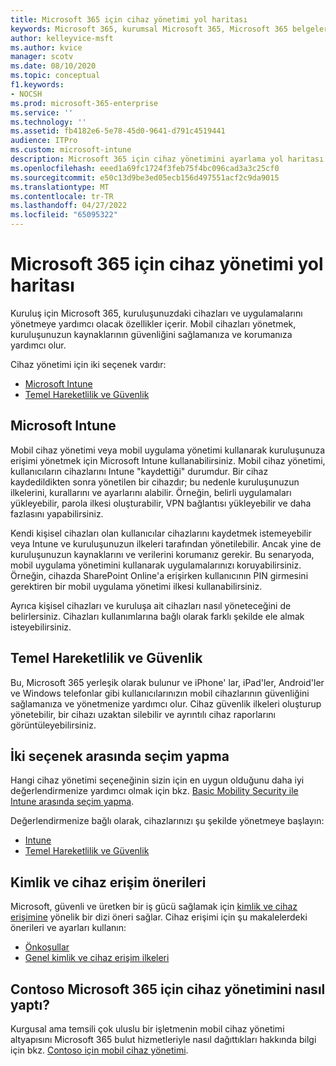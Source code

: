 ```yaml
---
title: Microsoft 365 için cihaz yönetimi yol haritası
keywords: Microsoft 365, kurumsal Microsoft 365, Microsoft 365 belgeleri, mobil cihaz yönetimi Intune
author: kelleyvice-msft
ms.author: kvice
manager: scotv
ms.date: 08/10/2020
ms.topic: conceptual
f1.keywords:
- NOCSH
ms.prod: microsoft-365-enterprise
ms.service: ''
ms.technology: ''
ms.assetid: fb4182e6-5e78-45d0-9641-d791c4519441
audience: ITPro
ms.custom: microsoft-intune
description: Microsoft 365 için cihaz yönetimini ayarlama yol haritası.
ms.openlocfilehash: eeed1a69fc1724f3feb75f4bc096cad3a3c25cf0
ms.sourcegitcommit: e50c13d9be3ed05ecb156d497551acf2c9da9015
ms.translationtype: MT
ms.contentlocale: tr-TR
ms.lasthandoff: 04/27/2022
ms.locfileid: "65095322"
---
```

# <a name="device-management-roadmap-for-microsoft-365"></a>Microsoft 365 için cihaz yönetimi yol haritası

Kuruluş için Microsoft 365, kuruluşunuzdaki cihazları ve uygulamalarını yönetmeye yardımcı olacak özellikler içerir. Mobil cihazları yönetmek, kuruluşunuzun kaynaklarının güvenliğini sağlamanıza ve korumanıza yardımcı olur.

Cihaz yönetimi için iki seçenek vardır:

- [Microsoft Intune](#microsoft-intune)
- [Temel Hareketlilik ve Güvenlik](#basic-mobility-and-security)

## <a name="microsoft-intune"></a>Microsoft Intune

Mobil cihaz yönetimi veya mobil uygulama yönetimi kullanarak kuruluşunuza erişimi yönetmek için Microsoft Intune kullanabilirsiniz. Mobil cihaz yönetimi, kullanıcıların cihazlarını Intune "kaydettiği" durumdur. Bir cihaz kaydedildikten sonra yönetilen bir cihazdır; bu nedenle kuruluşunuzun ilkelerini, kurallarını ve ayarlarını alabilir. Örneğin, belirli uygulamaları yükleyebilir, parola ilkesi oluşturabilir, VPN bağlantısı yükleyebilir ve daha fazlasını yapabilirsiniz.

Kendi kişisel cihazları olan kullanıcılar cihazlarını kaydetmek istemeyebilir veya Intune ve kuruluşunuzun ilkeleri tarafından yönetilebilir. Ancak yine de kuruluşunuzun kaynaklarını ve verilerini korumanız gerekir. Bu senaryoda, mobil uygulama yönetimini kullanarak uygulamalarınızı koruyabilirsiniz. Örneğin, cihazda SharePoint Online'a erişirken kullanıcının PIN girmesini gerektiren bir mobil uygulama yönetimi ilkesi kullanabilirsiniz.

Ayrıca kişisel cihazları ve kuruluşa ait cihazları nasıl yöneteceğini de belirlersiniz. Cihazları kullanımlarına bağlı olarak farklı şekilde ele almak isteyebilirsiniz.

## <a name="basic-mobility-and-security"></a>Temel Hareketlilik ve Güvenlik

Bu, Microsoft 365 yerleşik olarak bulunur ve iPhone' lar, iPad'ler, Android'ler ve Windows telefonlar gibi kullanıcılarınızın mobil cihazlarının güvenliğini sağlamanıza ve yönetmenize yardımcı olur. Cihaz güvenlik ilkeleri oluşturup yönetebilir, bir cihazı uzaktan silebilir ve ayrıntılı cihaz raporlarını görüntüleyebilirsiniz.

## <a name="choose-between-the-two-options"></a>İki seçenek arasında seçim yapma

Hangi cihaz yönetimi seçeneğinin sizin için en uygun olduğunu daha iyi değerlendirmenize yardımcı olmak için bkz. [Basic Mobility Security ile Intune arasında seçim yapma](/office365/securitycompliance/choose-between-mdm-and-intune).

Değerlendirmenize bağlı olarak, cihazlarınızı şu şekilde yönetmeye başlayın:

- [Intune](/microsoft-365/solutions/manage-devices-with-intune-overview)
- [Temel Hareketlilik ve Güvenlik](https://support.microsoft.com/office/set-up-basic-mobility-and-security-dd892318-bc44-4eb1-af00-9db5430be3cd)
 
## <a name="identity-and-device-access-recommendations"></a>Kimlik ve cihaz erişim önerileri

Microsoft, güvenli ve üretken bir iş gücü sağlamak için [kimlik ve cihaz erişimine](../security/office-365-security/microsoft-365-policies-configurations.md) yönelik bir dizi öneri sağlar. Cihaz erişimi için şu makalelerdeki önerileri ve ayarları kullanın:

- [Önkoşullar](../security/office-365-security/identity-access-prerequisites.md)
- [Genel kimlik ve cihaz erişim ilkeleri](../security/office-365-security/identity-access-policies.md)

## <a name="how-contoso-did-device-management-for-microsoft-365"></a>Contoso Microsoft 365 için cihaz yönetimini nasıl yaptı?

Kurgusal ama temsili çok uluslu bir işletmenin mobil cihaz yönetimi altyapısını Microsoft 365 bulut hizmetleriyle nasıl dağıttıkları hakkında bilgi için bkz. [Contoso için mobil cihaz yönetimi](contoso-mdm.md).